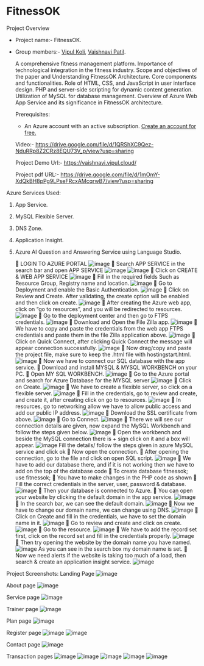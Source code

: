 # FitnessOK 

Project Overview
- Project name:- FitnessOK.
- Group members:- [Vipul Koli](https://github.com/KoliVipul2000), [Vaishnavi Patil](https://github.com/VaishPatil2002).

   A comprehensive fitness management platform. Importance of technological integration in the fitness industry. Scope and objectives of the paper and Understanding FitnessOK Architecture. Core components and functionalities. Role of HTML, CSS, and JavaScript in user interface design. PHP and server-side scripting for dynamic content generation. Utilization of MySQL for database management. Overview of Azure Web App Service and its significance in FitnessOK architecture.

  Prerequisites:
  - An Azure account with an active subscription. [Create an account for free.](https://azure.microsoft.com/en-us/free/?WT.mc_id=A261C142F)
 
  Video:- https://drive.google.com/file/d/1QRShXC9Qez-NduRRp8Z2CRz8EQU73V_p/view?usp=sharing
  
  Project Demo Url:- https://vaishnavi.vipul.cloud/
  
  Project pdf URL:- https://drive.google.com/file/d/1mOmY-XdQkBH8pPg9LPseFRcxAMcqrwB7/view?usp=sharing
     
Azure Services Used:
1. App Service.
2. MySQL Flexible Server.
3. DNS Zone.
4. Application Insight.
5. Azure AI Question and Answering Service using Language Studio.

    LOGIN TO AZURE PORTAL
   ![image](https://github.com/Vipulkoli2000/PROJECT-FitnessOK/assets/115494015/be581485-47e9-42ef-af4f-b79efcba70a1)
    Search APP SERVICE in the search bar and open APP SERVICE
   ![image](https://github.com/Vipulkoli2000/PROJECT-FitnessOK/assets/115494015/1fa9e2a3-9b14-4366-96ea-4f17a786b39d)
   ![image](https://github.com/Vipulkoli2000/PROJECT-FitnessOK/assets/115494015/b4746109-8ef1-42d5-8a83-c05b1600459d)
    Click on CREATE & WEB APP SERVICE
   ![image](https://github.com/Vipulkoli2000/PROJECT-FitnessOK/assets/115494015/d57eed1f-9c44-44fe-88d6-cb5cf43d1f93)
    Fill in the required fields Such as Resource Group, Registry name and location.
   ![image](https://github.com/Vipulkoli2000/PROJECT-FitnessOK/assets/115494015/bf150be1-bc71-4386-9dd0-aab69f4db84a)
    Go to Deployment and enable the Basic Authentication.
   ![image](https://github.com/Vipulkoli2000/PROJECT-FitnessOK/assets/115494015/64a831a1-1288-4179-ac0a-61340e42cac6)
    Click on Review and Create. After validating, the create option will be enabled and then click on create.
   ![image](https://github.com/Vipulkoli2000/PROJECT-FitnessOK/assets/115494015/1d400b0d-85e6-4d49-b823-666da428a799)
    After creating the Azure web app, click on “go to resources”, and you will be redirected to resources.
   ![image](https://github.com/Vipulkoli2000/PROJECT-FitnessOK/assets/115494015/cbd95254-ae13-4f85-bdc7-c9bf27c51ce3)
    Go to the deployment center and then go to FTPS credentials.
   ![image](https://github.com/Vipulkoli2000/PROJECT-FitnessOK/assets/115494015/c42e013a-3349-443b-85de-43b35d025872)
    Download and Open the File Zilla app.
   ![image](https://github.com/Vipulkoli2000/PROJECT-FitnessOK/assets/115494015/51605583-5663-40a0-ae8e-17cd49c60a53)
    We have to copy and paste the credentials from the web app FTPS credentials and paste them in the file Zilla application above.
   ![image](https://github.com/Vipulkoli2000/PROJECT-FitnessOK/assets/115494015/c7db4e2b-40f1-4af7-947c-0888869949ac)
    Click on Quick Connect, after clicking Quick Connect the message will appear connection successfully.
   ![image](https://github.com/Vipulkoli2000/PROJECT-FitnessOK/assets/115494015/ab9ad1a9-30d8-4fd8-bc45-54f03d3e276c)
    Now drag/copy and paste the project file, make sure to keep the .html file with hostingstart.html.
   ![image](https://github.com/Vipulkoli2000/PROJECT-FitnessOK/assets/115494015/72ca5695-f7a3-4c66-a4ae-60e5a330820e)
    Now we have to connect our SQL database with the app service.
    Download and install MYSQL & MYSQL WORKBENCH on your PC.
    Open MY SQL WORKBENCH.
   ![image](https://github.com/Vipulkoli2000/PROJECT-FitnessOK/assets/115494015/e055a59b-1986-4c07-8c6b-fc5454c21b7e)
    Go to the Azure portal and search for Azure Database for the MYSQL server
   ![image](https://github.com/Vipulkoli2000/PROJECT-FitnessOK/assets/115494015/8267fec2-d5d7-4f6b-8cbb-1b93a2c517e3)
    Click on Create.
   ![image](https://github.com/Vipulkoli2000/PROJECT-FitnessOK/assets/115494015/260045c6-c501-4e2f-9be8-342353b92aab)
    We have to create a flexible server, so click on a flexible server.
   ![image](https://github.com/Vipulkoli2000/PROJECT-FitnessOK/assets/115494015/2755964e-fcd2-4faa-b7c5-bd6da7f49aa2)
    Fill in the credentials, go to review and create, and create it, after creating click on go to resources.
   ![image](https://github.com/Vipulkoli2000/PROJECT-FitnessOK/assets/115494015/8bb8703f-9ceb-4d0e-a8d8-80dbf035ed0e)
    In resources, go to networking allow we have to allow public access and add our public IP address.
   ![image](https://github.com/Vipulkoli2000/PROJECT-FitnessOK/assets/115494015/70eb1c31-cc7f-4e5a-a046-8e47dab08ba5)
    Download the SSL certificate from above.
   ![image](https://github.com/Vipulkoli2000/PROJECT-FitnessOK/assets/115494015/3117399a-8065-41b3-8051-087e2c016102)
    Go to Connect.
   ![image](https://github.com/Vipulkoli2000/PROJECT-FitnessOK/assets/115494015/da2795fd-26ea-497d-be50-9fc464d76c5e)
    There we will see our connection details are given, now expand the MySQL Workbench and follow the steps given below.
   ![image](https://github.com/Vipulkoli2000/PROJECT-FitnessOK/assets/115494015/4db1ca3d-73ac-4690-9eae-9f7ecc089120)
    Open the workbench and beside the MySQL connection there is + sign click on it and a box will appear.
   ![image](https://github.com/Vipulkoli2000/PROJECT-FitnessOK/assets/115494015/cf41524e-40a3-41e0-99ed-5ce35ea4fe51) Fill the details/ follow the steps given in azure MySQL service and click ok
    Now open the connection.
    After opening the connection, go to the file and click on open SQL script.
   ![image](https://github.com/Vipulkoli2000/PROJECT-FitnessOK/assets/115494015/00acb6b4-2a2a-43aa-8b78-23161b6942ee)
    We have to add our database there, and if it is not working then we have to add on the top of the database code
    To create database fitnessok;
use fitnessok;
    You have to make changes in the PHP code as shown
    Fill the correct credentials in the server, user, password & database.
   ![image](https://github.com/Vipulkoli2000/PROJECT-FitnessOK/assets/115494015/65ff1a0c-0144-423a-9e62-79d6e18f3b86)
    Then your database is connected to Azure.
    You can open your website by clicking the default domain in the app service.
   ![image](https://github.com/Vipulkoli2000/PROJECT-FitnessOK/assets/115494015/fa1587ee-17a3-4804-a794-6bccb233ccdd)
    In the search bar, we can see the default domain.
   ![image](https://github.com/Vipulkoli2000/PROJECT-FitnessOK/assets/115494015/4ad63230-0bda-47f5-8dc7-2288280d6301)
    Now we have to change our domain name, we can change using DNS.
   ![image](https://github.com/VaishPatil2002/FitnessOK/assets/166396026/b046e2fc-57bd-4b23-8d97-2c52473bbd6f)
    Click on Create and fill in the credentials, we have to set the domain name in it.
   ![image](https://github.com/VaishPatil2002/FitnessOK/assets/166396026/869340f2-de59-4382-bd55-147e73014e27)
    Go to review and create and click on create.
   ![image](https://github.com/VaishPatil2002/FitnessOK/assets/166396026/b40cc133-74a4-4e17-b9f7-d29ac528defe)
    Go to the resource.
   ![image](https://github.com/VaishPatil2002/FitnessOK/assets/166396026/b49f50ec-c0ec-4d3b-9675-ae18f8acff47)
    We have to add the record set first, click on the record set and fill in the credentials properly.
   ![image](https://github.com/VaishPatil2002/FitnessOK/assets/166396026/3f415971-fe29-455a-b603-7bd85b04ddb5)
    Then try opening the website by the domain name you have named.
   ![image](https://github.com/VaishPatil2002/FitnessOK/assets/166396026/4598de28-1101-4f46-9d9e-db7232cc64d7) As you can see in the search box my domain name is set.
    Now we need alerts if the website is taking too much of a load, then search & create an application insight service.
   ![image](https://github.com/Vipulkoli2000/PROJECT-FitnessOK/assets/115494015/35bb4353-b8a0-4ab4-abc8-4bd2880cefcf)
   
Project Screenshots: Landing Page
![image](https://github.com/Vipulkoli2000/PROJECT-FitnessOK/assets/115494015/ac75b645-a0d4-42ac-a8e9-37baf21bb907)

About page
![image](https://github.com/Vipulkoli2000/PROJECT-FitnessOK/assets/115494015/89f5bf73-d567-42f7-bf28-9ef0dc49f832)

Service page
![image](https://github.com/Vipulkoli2000/PROJECT-FitnessOK/assets/115494015/fd90644d-b39c-4ae2-9c8b-83626e2c3d4f)

Trainer page
![image](https://github.com/Vipulkoli2000/PROJECT-FitnessOK/assets/115494015/ec7ec355-06b2-4232-9b0e-9296037d9e14)

Plan page
![image](https://github.com/Vipulkoli2000/PROJECT-FitnessOK/assets/115494015/f1c243d8-13fb-4066-ae98-d8842a5ce682)

Register page
![image](https://github.com/Vipulkoli2000/PROJECT-FitnessOK/assets/115494015/65e9b2d8-7609-4f5d-ac36-bc3c384f51f3)
![image](https://github.com/Vipulkoli2000/PROJECT-FitnessOK/assets/115494015/bd4feeef-c969-47e6-843e-7ed67a181d59)

Contact page
![image](https://github.com/Vipulkoli2000/PROJECT-FitnessOK/assets/115494015/a142e4ac-0461-4833-b829-18b901ffc723)

Transaction pages
![image](https://github.com/Vipulkoli2000/PROJECT-FitnessOK/assets/115494015/1e175a86-0156-4b4b-be47-e5e8078f5371)
![image](https://github.com/Vipulkoli2000/PROJECT-FitnessOK/assets/115494015/526eb1ce-39fe-471f-806a-4226b4dcbd8f)
![image](https://github.com/Vipulkoli2000/PROJECT-FitnessOK/assets/115494015/0f827588-016e-4505-985e-241b8ca06324)
![image](https://github.com/Vipulkoli2000/PROJECT-FitnessOK/assets/115494015/420085bb-0fba-4afd-acf1-8a101694c159)
![image](https://github.com/Vipulkoli2000/PROJECT-FitnessOK/assets/115494015/7269c54d-a56a-4fcc-a6f8-f417631a4e4b)








